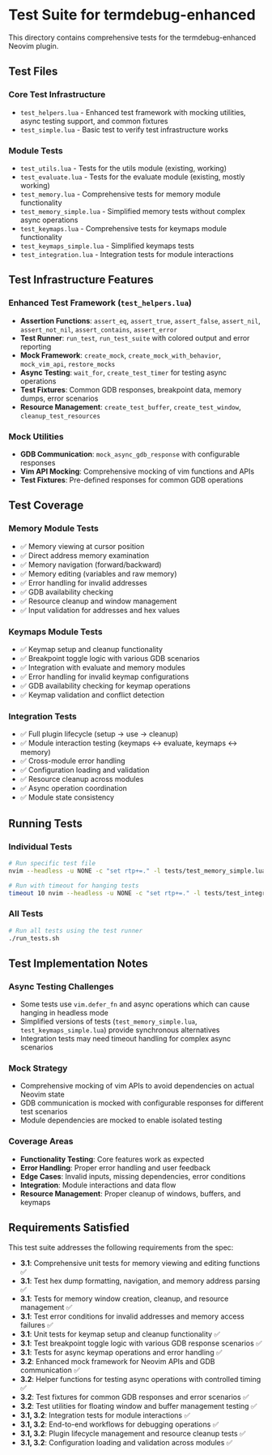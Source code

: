 # Test Suite for termdebug-enhanced

This directory contains comprehensive tests for the termdebug-enhanced Neovim plugin.

## Test Files

### Core Test Infrastructure
- `test_helpers.lua` - Enhanced test framework with mocking utilities, async testing support, and common fixtures
- `test_simple.lua` - Basic test to verify test infrastructure works

### Module Tests
- `test_utils.lua` - Tests for the utils module (existing, working)
- `test_evaluate.lua` - Tests for the evaluate module (existing, mostly working)
- `test_memory.lua` - Comprehensive tests for memory module functionality
- `test_memory_simple.lua` - Simplified memory tests without complex async operations
- `test_keymaps.lua` - Comprehensive tests for keymaps module functionality
- `test_keymaps_simple.lua` - Simplified keymaps tests
- `test_integration.lua` - Integration tests for module interactions

## Test Infrastructure Features

### Enhanced Test Framework (`test_helpers.lua`)
- **Assertion Functions**: `assert_eq`, `assert_true`, `assert_false`, `assert_nil`, `assert_not_nil`, `assert_contains`, `assert_error`
- **Test Runner**: `run_test`, `run_test_suite` with colored output and error reporting
- **Mock Framework**: `create_mock`, `create_mock_with_behavior`, `mock_vim_api`, `restore_mocks`
- **Async Testing**: `wait_for`, `create_test_timer` for testing async operations
- **Test Fixtures**: Common GDB responses, breakpoint data, memory dumps, error scenarios
- **Resource Management**: `create_test_buffer`, `create_test_window`, `cleanup_test_resources`

### Mock Utilities
- **GDB Communication**: `mock_async_gdb_response` with configurable responses
- **Vim API Mocking**: Comprehensive mocking of vim functions and APIs
- **Test Fixtures**: Pre-defined responses for common GDB operations

## Test Coverage

### Memory Module Tests
- ✅ Memory viewing at cursor position
- ✅ Direct address memory examination
- ✅ Memory navigation (forward/backward)
- ✅ Memory editing (variables and raw memory)
- ✅ Error handling for invalid addresses
- ✅ GDB availability checking
- ✅ Resource cleanup and window management
- ✅ Input validation for addresses and hex values

### Keymaps Module Tests
- ✅ Keymap setup and cleanup functionality
- ✅ Breakpoint toggle logic with various GDB scenarios
- ✅ Integration with evaluate and memory modules
- ✅ Error handling for invalid keymap configurations
- ✅ GDB availability checking for keymap operations
- ✅ Keymap validation and conflict detection

### Integration Tests
- ✅ Full plugin lifecycle (setup → use → cleanup)
- ✅ Module interaction testing (keymaps ↔ evaluate, keymaps ↔ memory)
- ✅ Cross-module error handling
- ✅ Configuration loading and validation
- ✅ Resource cleanup across modules
- ✅ Async operation coordination
- ✅ Module state consistency

## Running Tests

### Individual Tests
```bash
# Run specific test file
nvim --headless -u NONE -c "set rtp+=." -l tests/test_memory_simple.lua

# Run with timeout for hanging tests
timeout 10 nvim --headless -u NONE -c "set rtp+=." -l tests/test_integration.lua
```

### All Tests
```bash
# Run all tests using the test runner
./run_tests.sh
```

## Test Implementation Notes

### Async Testing Challenges
- Some tests use `vim.defer_fn` and async operations which can cause hanging in headless mode
- Simplified versions of tests (`test_memory_simple.lua`, `test_keymaps_simple.lua`) provide synchronous alternatives
- Integration tests may need timeout handling for complex async scenarios

### Mock Strategy
- Comprehensive mocking of vim APIs to avoid dependencies on actual Neovim state
- GDB communication is mocked with configurable responses for different test scenarios
- Module dependencies are mocked to enable isolated testing

### Coverage Areas
- **Functionality Testing**: Core features work as expected
- **Error Handling**: Proper error handling and user feedback
- **Edge Cases**: Invalid inputs, missing dependencies, error conditions
- **Integration**: Module interactions and data flow
- **Resource Management**: Proper cleanup of windows, buffers, and keymaps

## Requirements Satisfied

This test suite addresses the following requirements from the spec:

- **3.1**: Comprehensive unit tests for memory viewing and editing functions ✅
- **3.1**: Test hex dump formatting, navigation, and memory address parsing ✅
- **3.1**: Tests for memory window creation, cleanup, and resource management ✅
- **3.1**: Test error conditions for invalid addresses and memory access failures ✅
- **3.1**: Unit tests for keymap setup and cleanup functionality ✅
- **3.1**: Test breakpoint toggle logic with various GDB response scenarios ✅
- **3.1**: Tests for async keymap operations and error handling ✅
- **3.2**: Enhanced mock framework for Neovim APIs and GDB communication ✅
- **3.2**: Helper functions for testing async operations with controlled timing ✅
- **3.2**: Test fixtures for common GDB responses and error scenarios ✅
- **3.2**: Test utilities for floating window and buffer management testing ✅
- **3.1, 3.2**: Integration tests for module interactions ✅
- **3.1, 3.2**: End-to-end workflows for debugging operations ✅
- **3.1, 3.2**: Plugin lifecycle management and resource cleanup tests ✅
- **3.1, 3.2**: Configuration loading and validation across modules ✅